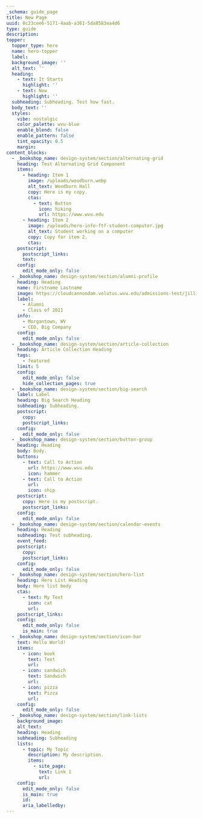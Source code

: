 ```yaml
---
_schema: guide_page
title: New Page
uuid: 0c23cee6-5171-4aab-a361-5da8583ea4d6
type: guide
description:
topper:
  topper_type: hero
  name: hero-topper
  label:
  background_image: ''
  alt_text: ''
  heading:
    - text: It Starts
      highlight: ''
    - text: Now
      highlight: ''
  subheading: Subheading. Test how fast.
  body_text: ''
  styles:
    vibe: nostalgic
    color_palette: wvu-blue
    enable_blend: false
    enable_pattern: false
    tint_opacity: 0.5
    margin:
content_blocks:
  - _bookshop_name: design-system/section/alternating-grid
    heading: Test Alternating Grid Component
    items:
      - heading: Item 1
        image: /uploads/woodburn.webp
        alt_text: Woodburn Hall
        copy: Here is my copy.
        ctas:
          - text: Button
            icon: hiking
            url: https://www.wvu.edu
      - heading: Item 2
        image: /uploads/hero-info-ftf-student-computer.jpg
        alt_text: Student working on a computer
        copy: Copy for item 2.
        ctas:
    postscript:
      postscript_links:
      text:
    config:
      edit_mode_only: false
  - _bookshop_name: design-system/section/alumni-profile
    heading: Heading
    name: Firstname Lastname
    image: https://cloudcannondam.volutus.wvu.edu/admissions-test/jillian-cutout.webp
    label:
      - Alumni
      - Class of 2021
    info:
      - Morgantown, WV
      - CEO, Big Company
    config:
      edit_mode_only: false
  - _bookshop_name: design-system/section/article-collection
    heading: Article Collection Heading
    tags:
      - featured
    limit: 5
    config:
      edit_mode_only: false
      hide_collection_pages: true
  - _bookshop_name: design-system/section/big-search
    label: Label
    heading: Big Search Heading
    subheading: Subheading.
    postscript:
      copy:
      postscript_links:
    config:
      edit_mode_only: false
  - _bookshop_name: design-system/section/button-group
    heading: Heading
    body: Body.
    buttons:
      - text: Call to Action
        url: https://www.wvu.edu
        icon: hammer
      - text: Call to Action
        url:
        icon: ship
    postscript:
      copy: Here is my postscript.
      postscript_links:
    config:
      edit_mode_only: false
  - _bookshop_name: design-system/section/calendar-events
    heading: Heading
    subheading: Test subheading.
    event_feed:
    postscript:
      copy:
      postscript_links:
    config:
      edit_mode_only: false
  - _bookshop_name: design-system/section/hero-list
    heading: Hero List Heading
    body: Hero list body
    ctas:
      - text: My Text
        icon: cat
        url:
    postscript_links:
    config:
      edit_mode_only: false
      is_main: true
  - _bookshop_name: design-system/section/icon-bar
    text: Hello World!
    items:
      - icon: book
        text: Text
        url:
      - icon: sandwich
        text: Sandwich
        url:
      - icon: pizza
        text: Pizza
        url:
    config:
      edit_mode_only: false
  - _bookshop_name: design-system/section/link-lists
    background_image:
    alt_text:
    heading: Heading
    subheading: Subheading
    lists:
      - topic: My Topic
        description: My description.
        items:
          - site_page:
            text: Link 1
            url:
    config:
      edit_mode_only: false
      is_main: true
      id:
      aria_labelledby:
---
```

